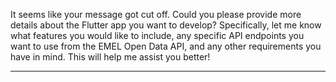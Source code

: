 It seems like your message got cut off. Could you please provide more details about the Flutter app you want to develop? Specifically, let me know what features you would like to include, any specific API endpoints you want to use from the EMEL Open Data API, and any other requirements you have in mind. This will help me assist you better!

---

